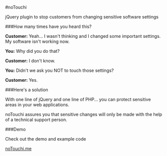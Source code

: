 #noTouchi

jQuery plugin to stop customers from changing sensitive software settings

###How many times have you heard this?

**Customer:** Yeah... I wasn't thinking and I changed some important settings. My software isn't working now.

**You:** Why did you do that?

**Customer:** I don't know.

**You:** Didn't we ask you NOT to touch those settings?

**Customer:** Yes.

###Here's a solution

With one line of jQuery and one line of PHP... you can protect sensitive areas in your web applications.

noTouchi assures you that sensitive changes will only be made with the help of a technical support person.

###Demo

Check out the demo and example code 

<a href="http://notouchi.me" target="_blank">noTouchi.me</a>
